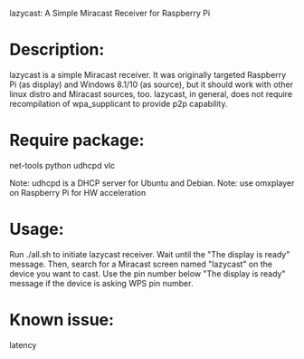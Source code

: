 lazycast: A Simple Miracast Receiver for Raspberry Pi

# Description:
lazycast is a simple Miracast receiver. It was originally targeted Raspberry Pi (as display) and Windows 8.1/10 (as source), but it should work with other linux distro and Miracast sources, too. lazycast, in general, does not require recompilation of wpa_supplicant to provide p2p capability. 

# Require package: 
net-tools python udhcpd vlc

Note: udhcpd is a DHCP server for Ubuntu and Debian.
Note: use omxplayer on Raspberry Pi for HW acceleration

# Usage:

Run
./all.sh
to initiate lazycast receiver. Wait until the "The display is ready" message.
Then, search for a Miracast screen named "lazycast" on the device you want to cast. Use the pin number below "The display is ready" message if the device is asking WPS pin number.

# Known issue:
latency
